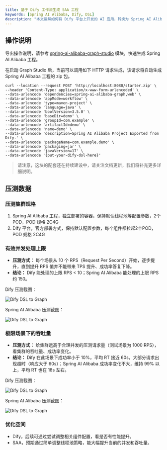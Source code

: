 ```yaml
---
title: 基于 Dify 工作流生成 SAA 工程
keywords: [Spring AI Alibaba, Dify, DSL]
description: "本文讲解如何将 Dify 平台上开发的 AI 应用，转换为 Spring AI Alibaba 应用。"
---
```


## 操作说明
导出操作说明，请参考 [spring-ai-alibaba-graph-studio](https://github.com/alibaba/spring-ai-alibaba/tree/main/spring-ai-alibaba-graph/spring-ai-alibaba-graph-studio) 模块，快速生成 Spring AI Alibaba 工程。

在启动 Graph Studio 后，当前可以调用如下 HTTP 请求生成，该请求将自动生成 Spring AI Alibaba 工程的 zip 包。

```shell
curl --location --request POST 'http://localhost:8080/starter.zip' \
--header 'Content-Type: application/x-www-form-urlencoded' \
--data-urlencode 'dependencies=spring-ai-alibaba-graph,web' \
--data-urlencode 'appMode=workflow' \
--data-urlencode 'type=maven-project' \
--data-urlencode 'language=java' \
--data-urlencode 'bootVersion=3.5.0' \
--data-urlencode 'baseDir=demo' \
--data-urlencode 'groupId=com.example' \
--data-urlencode 'artifactId=demo' \
--data-urlencode 'name=demo' \
--data-urlencode 'description=Spring AI Alibaba Project Exported from Dify.' \
--data-urlencode 'packageName=com.example.demo' \
--data-urlencode 'packaging=jar' \
--data-urlencode 'javaVersion=17' \
--data-urlencode '{put-your-dify-dsl-here}'
```

> 请注意，这块的配套还在持续建设中，请关注文档更新，我们将补充更多详细说明。

## 压测数据

### 压测集群规格
1. Spring AI Alibaba 工程，独立部署的容器，保持默认线程池等配置参数，2个POD，POD 规格 2C4G
2. Dify 平台，官方部署方式，保持默认配置参数，每个组件都拉起2个POD，POD 规格 2C4G

### 有效并发处理上限
* **压测方式：** 每个场景从 10 个 RPS（Request Per Second）开始，逐步提升，直到提升 RPS 值并不能带来 TPS 提升、成功率答复下降。
* **结论：** Dify 能处理的上限 RPS < 10；Spring AI Alibaba 能处理的上限 RPS 约 150。

Dify 压测截图：

![Dify DSL to Graph](/img/user/ai/practices/dify/dify-base-rps.png)

Spring AI Alibaba 压测截图：

![Dify DSL to Graph](/img/user/ai/practices/dify/spring-ai-alibaba-base-rps.png)


### 极限场景下的吞吐量
* **压测方式：** 给集群远高于合理并发的压测请求量（测试场景为 1000 RPS），看集群的吞吐量、成功率变化。
* **结论：** Dify 在此场景下成功率小于 10%，平均 RT 接近 60s，大部分请求出现超时（响应大于 60s）；Spring AI Alibaba 成功率变化不大，维持 99% 以上，平均 RT 也在 18s 左右。

Dify 压测截图：

![Dify DSL to Graph](/img/user/ai/practices/dify/dify-extreme-rps.png)

Spring AI Alibaba 压测截图：

![Dify DSL to Graph](/img/user/ai/practices/dify/spring-ai-alibaba-extreme-rps.png)

### 优化空间
* Dify，后续可通过尝试调整相关组件配置，看是否有性能提升。
* SAA，预期通过简单调整线程池策略，能大幅提升当前的并发和吞吐量。